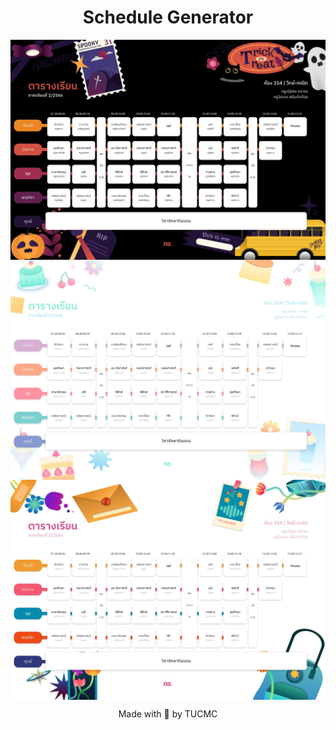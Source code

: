 <h1 align="center">Schedule Generator</h1>

<img align="center" src="/public/halloween-preview.jpg" alt="halloween-preview">
<img align="center" src="/public/sweetintherain-preview.jpg" alt="sweetintherain-preview">
<img align="center" src="/public/colorful-preview.jpg" alt="colorful-preview">

<p align="center">Made with 🤍 by TUCMC</p>
